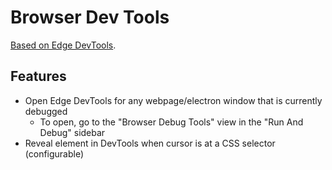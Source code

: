 # Browser Dev Tools

[Based on Edge DevTools](https://github.com/microsoft/vscode-edge-devtools).

## Features

* Open Edge DevTools for any webpage/electron window that is currently debugged
    * To open, go to the "Browser Debug Tools" view in the "Run And Debug" sidebar
* Reveal element in DevTools when cursor is at a CSS selector (configurable)